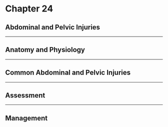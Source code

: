 # Chapter 24
## Abdominal and Pelvic Injuries

---

## Anatomy and Physiology

---

## Common Abdominal and Pelvic Injuries

---

## Assessment

---

## Management